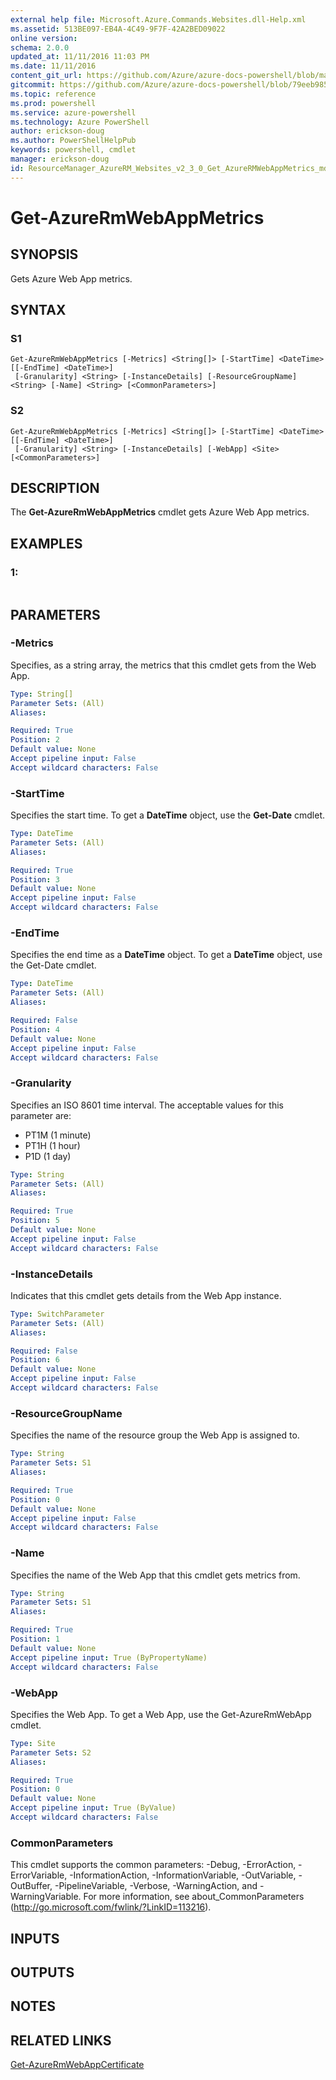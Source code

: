 ```yaml
---
external help file: Microsoft.Azure.Commands.Websites.dll-Help.xml
ms.assetid: 513BE097-EB4A-4C49-9F7F-42A2BED09022
online version: 
schema: 2.0.0
updated_at: 11/11/2016 11:03 PM
ms.date: 11/11/2016
content_git_url: https://github.com/Azure/azure-docs-powershell/blob/master/azureps-cmdlets-docs/ResourceManager/AzureRM.Websites/v2.3.0/Get-AzureRMWebAppMetrics.md
gitcommit: https://github.com/Azure/azure-docs-powershell/blob/79eeb985ea480979357fb4695832a0c3d29a48bf/azureps-cmdlets-docs/ResourceManager/AzureRM.Websites/v2.3.0/Get-AzureRMWebAppMetrics.md
ms.topic: reference
ms.prod: powershell
ms.service: azure-powershell
ms.technology: Azure PowerShell
author: erickson-doug
ms.author: PowerShellHelpPub
keywords: powershell, cmdlet
manager: erickson-doug
id: ResourceManager_AzureRM_Websites_v2_3_0_Get_AzureRMWebAppMetrics_md
---
```


# Get-AzureRmWebAppMetrics

## SYNOPSIS
Gets Azure Web App metrics.

## SYNTAX

### S1
```
Get-AzureRmWebAppMetrics [-Metrics] <String[]> [-StartTime] <DateTime> [[-EndTime] <DateTime>]
 [-Granularity] <String> [-InstanceDetails] [-ResourceGroupName] <String> [-Name] <String> [<CommonParameters>]
```

### S2
```
Get-AzureRmWebAppMetrics [-Metrics] <String[]> [-StartTime] <DateTime> [[-EndTime] <DateTime>]
 [-Granularity] <String> [-InstanceDetails] [-WebApp] <Site> [<CommonParameters>]
```

## DESCRIPTION
The **Get-AzureRmWebAppMetrics** cmdlet gets Azure Web App metrics.

## EXAMPLES

### 1:
```

```

## PARAMETERS

### -Metrics
Specifies, as a string array, the metrics that this cmdlet gets from the Web App.

```yaml
Type: String[]
Parameter Sets: (All)
Aliases: 

Required: True
Position: 2
Default value: None
Accept pipeline input: False
Accept wildcard characters: False
```

### -StartTime
Specifies the start time.
To get a **DateTime** object, use the **Get-Date** cmdlet.

```yaml
Type: DateTime
Parameter Sets: (All)
Aliases: 

Required: True
Position: 3
Default value: None
Accept pipeline input: False
Accept wildcard characters: False
```

### -EndTime
Specifies the end time as a **DateTime** object.
To get a **DateTime** object, use the Get-Date cmdlet.

```yaml
Type: DateTime
Parameter Sets: (All)
Aliases: 

Required: False
Position: 4
Default value: None
Accept pipeline input: False
Accept wildcard characters: False
```

### -Granularity
Specifies an ISO 8601 time interval.
The acceptable values for this parameter are:

- PT1M (1 minute)
- PT1H (1 hour)
- P1D (1 day)

```yaml
Type: String
Parameter Sets: (All)
Aliases: 

Required: True
Position: 5
Default value: None
Accept pipeline input: False
Accept wildcard characters: False
```

### -InstanceDetails
Indicates that this cmdlet gets details from the Web App instance.

```yaml
Type: SwitchParameter
Parameter Sets: (All)
Aliases: 

Required: False
Position: 6
Default value: None
Accept pipeline input: False
Accept wildcard characters: False
```

### -ResourceGroupName
Specifies the name of the resource group the Web App is assigned to.

```yaml
Type: String
Parameter Sets: S1
Aliases: 

Required: True
Position: 0
Default value: None
Accept pipeline input: False
Accept wildcard characters: False
```

### -Name
Specifies the name of the Web App that this cmdlet gets metrics from.

```yaml
Type: String
Parameter Sets: S1
Aliases: 

Required: True
Position: 1
Default value: None
Accept pipeline input: True (ByPropertyName)
Accept wildcard characters: False
```

### -WebApp
Specifies the Web App.
To get a Web App, use the Get-AzureRmWebApp cmdlet.

```yaml
Type: Site
Parameter Sets: S2
Aliases: 

Required: True
Position: 0
Default value: None
Accept pipeline input: True (ByValue)
Accept wildcard characters: False
```

### CommonParameters
This cmdlet supports the common parameters: -Debug, -ErrorAction, -ErrorVariable, -InformationAction, -InformationVariable, -OutVariable, -OutBuffer, -PipelineVariable, -Verbose, -WarningAction, and -WarningVariable. For more information, see about_CommonParameters (http://go.microsoft.com/fwlink/?LinkID=113216).

## INPUTS

## OUTPUTS

## NOTES

## RELATED LINKS

[Get-AzureRmWebAppCertificate](xref:ResourceManager/AzureRM.Websites/v2.3.0/Get-AzureRmWebAppCertificate.md)


